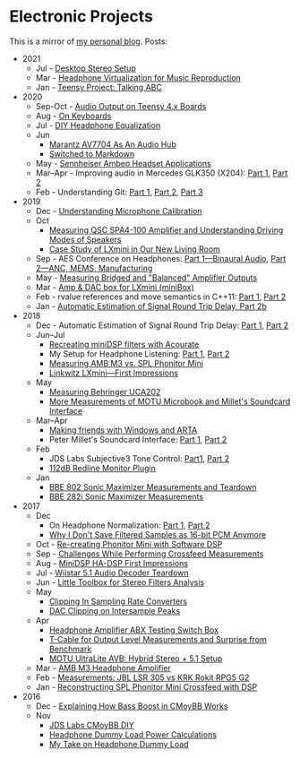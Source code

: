 # Electronic Projects

This is a mirror of [my personal blog](https://melp242.blogspot.com/). Posts:

* 2021
  - Jul - [Desktop Stereo Setup](2021/07/desktop-stereo-setup.md)
  - Mar - [Headphone Virtualization for Music Reproduction](2021/03/headpnone-virtualization-for-music.md)
  - Jan - [Teensy Project: Talking ABC](2021/01/teensy-project-talking-abc.md)
* 2020
  - Sep-Oct - [Audio Output on Teensy 4.x Boards](2020/10/audio-output-on-teensy-4x-boards.md)
  - Aug - [On Keyboards](2020/08/on-keyboards.md)
  - Jul - [DIY Headphone Equalization](2020/07/diy-headphone-equalization.md)
  - Jun
     - [Marantz AV7704 As An Audio Hub](2020/06/marantz-av7704-as-audio-hub.md)
     - [Switched to Markdown](2020/06/switched-to-markdown.md)
  - May - [Sennheiser Ambeo Headset Applications](2020/05/sennheiser-ambeo-headset-applications.md)
  - Mar–Apr - Improving audio in Mercedes GLK350 (X204): [Part 1](2020/03/improving-audio-in-mercedes-glk350-x204.md), [Part 2](2020/04/improving-audio-in-mercedes-glk350-x204.md)
  - Feb - Understanding Git: [Part 1](2020/02/understanding-git-part-1.md), [Part 2](2020/02/understanding-git-part-2.md), [Part 3](2020/02/understanding-git-part-3.md)
* 2019
  - Dec - [Understanding Microphone Calibration](2019/12/understanding-microphone-calibration.md)
  - Oct
     - [Measuring QSC SPA4-100 Amplifier and Understanding Driving Modes of Speakers](2019/10/measuring-qsc-spa4-100-amplifier-and.md)
     - [Case Study of LXmini in Our New Living Room](2019/10/case-study-of-lxmini-in-our-new-living.md)
  - Sep - AES Conference on Headphones: [Part 1—Binaural Audio](2019/09/aes-conference-on-headphones-part.md), [Part 2—ANC, MEMS, Manufacturing](2019/09/aes-conference-on-headphones-part-2anc.md)
  - May - [Measuring Bridged and "Balanced" Amplifier Outputs](2019/05/measuring-bridged-and-balanced.md)
  - Mar - [Amp & DAC box for LXmini (miniBox)](2019/03/amp-dac-box-for-lxmini-minibox.md)
  - Feb - rvalue references and move semantics in C++11: [Part 1](2019/02/rvalue-references-and-move-semantics-in.md), [Part 2](2019/02/rvalue-references-and-move-semantics-in_9.md)
  - Jan - [Automatic Estimation of Signal Round Trip Delay, Part 2b](2019/01/automatic-estimation-of-signal-round.md)
* 2018
  - Dec - Automatic Estimation of Signal Round Trip Delay: [Part 1](2018/12/automatic-estimation-of-signal-round.md), [Part 2](2018/12/automatic-estimation-of-signal-round_30.md)
  - Jun–Jul
    - [Recreating miniDSP filters with Acourate](2018/07/recreating-minidsp-filters-with-acourate.md)
    - My Setup for Headphone Listening: [Part 1](2018/06/my-setup-for-headphone-listening-part-1.md), [Part 2](2018/07/my-setup-for-headphone-listening-part-2.md)
     - [Measuring AMB M3 vs. SPL Phonitor Mini](2018/06/measuring-amb-m3-vs-spl-phonitor-mini.md)
     - [Linkwitz LXmini—First Impressions](2018/06/linkwitz-lxminifirst-impressions.md)
  - May
    - [Measuring Behringer UCA202](2018/05/measuring-behringer-uca202.md)
    - [More Measurements of MOTU Microbook and Millet's Soundcard Interface](2018/05/more-measurements-of-motu-microbook-and.md)
  - Mar–Apr
    - [Making friends with Windows and ARTA](2018/04/making-friends-with-windows-and-arta.md)
    - Peter Millet's Soundcard Interface: [Part 1](2018/03/peter-millets-soundcard-interface.md), [Part 2](2018/04/peter-millets-soundcard-interface-part-2.md)
  - Feb
    - JDS Labs Subjective3 Tone Control: [Part1](2018/02/jds-labs-subjective3-tone-control.md), [Part 2](2018/02/jds-labs-subjective3-part-2.md)
    - [112dB Redline Monitor Plugin](2018/02/112db-redline-monitor-plugin.md)
  - Jan
    - [BBE 802 Sonic Maximizer Measurements and Teardown](2018/01/bbe-802-sonic-maximizer-measurements.md)
    - [BBE 282i Sonic Maximizer Measurements](2018/01/bbe-282i-sonic-maximizer-measurements.md)
* 2017
  - Dec
    - On Headphone Normalization: [Part 1](2017/12/on-headphone-normalization.md), [Part 2](2017/12/on-headphone-normalization-part-2.md)
    - [Why I Don't Save Filtered Samples as 16-bit PCM Anymore](2017/12/why-i-dont-save-filtered-samples-as-16.md)
  - Oct - [Re-creating Phonitor Mini with Software DSP](2017/10/re-creating-phonitor-mini-with-software.md)
  - Sep - [Challenges While Performing Crossfeed Measurements](2017/09/challenges-while-performing-crossfeed.md)
  - Aug - [MiniDSP HA-DSP First Impressions](2017/08/minidsp-ha-dsp-first-impressions.md)
  - Jul - [Wiistar 5.1 Audio Decoder Teardown](2017/07/wiistar-51-audio-decoder-teardown.md)
  - Jun - [Little Toolbox for Stereo Filters Analysis](2017/06/little-toolbox-for-stereo-filters.md)
  - May
    - [Clipping In Sampling Rate Converters](2017/05/clipping-in-sampling-rate-converters.md)
    - [DAC Clipping on Intersample Peaks](2017/05/dac-clipping-on-intersample-peaks.md)
  - Apr
    - [Headphone Amplifier ABX Testing Switch Box](2017/04/headphone-amplifier-abx-testing-switch.md)
    - [T-Cable for Output Level Measurements and Surprise from Benchmark](2017/04/t-cable-for-output-level-measurements.md)
    - [MOTU UltraLite AVB: Hybrid Stereo + 5.1 Setup](2017/04/motu-ultralite-avb-hybrid-stereo-51.md)
  - Mar - [AMB M3 Headphone Amplifier](2017/03/amb-m3-headphone-amplifier.md)
  - Feb - [Measurements: JBL LSR 305 vs KRK Rokit RPG5 G2](2017/02/measurements-jbl-lsr-305-vs-krk-rokit.md)
  - Jan - [Reconstructing SPL Phonitor Mini Crossfeed with DSP](2017/01/reconstructing-spl-phonitor-mini.md)
* 2016
  - Dec - [Explaining How Bass Boost in CMoyBB Works](2016/12/explaining-how-bass-boost-in-cmoybb.md)
  - Nov
    - [JDS Labs CMoyBB DIY](2016/11/jds-labs-cmoybb-diy.md)
    - [Headphone Dummy Load Power Calculations](2016/11/headphone-dummy-load-power-calculations.md)
    - [My Take on Headphone Dummy Load](2016/11/my-take-on-headphone-dummy-load.md)
